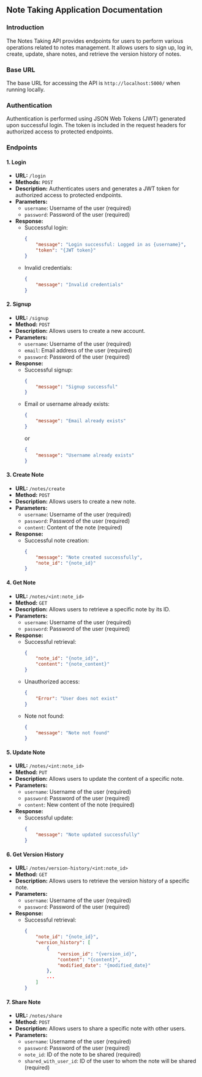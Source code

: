 

## Note Taking Application Documentation

### Introduction

The Notes Taking API provides endpoints for users to perform various operations related to notes management. It allows users to sign up, log in, create, update, share notes, and retrieve the version history of notes.

### Base URL

The base URL for accessing the API is `http://localhost:5000/` when running locally.

### Authentication

Authentication is performed using JSON Web Tokens (JWT) generated upon successful login. The token is included in the request headers for authorized access to protected endpoints.

### Endpoints

#### 1. Login

- **URL:** `/login`
- **Methods:** `POST`
- **Description:** Authenticates users and generates a JWT token for authorized access to protected endpoints.
- **Parameters:**
  - `username`: Username of the user (required)
  - `password`: Password of the user (required)
- **Response:**
  - Successful login:
    ```json
    {
        "message": "Login successful: Logged in as {username}",
        "token": "{JWT token}"
    }
    ```
  - Invalid credentials:
    ```json
    {
        "message": "Invalid credentials"
    }
    ```

#### 2. Signup

- **URL:** `/signup`
- **Method:** `POST`
- **Description:** Allows users to create a new account.
- **Parameters:**
  - `username`: Username of the user (required)
  - `email`: Email address of the user (required)
  - `password`: Password of the user (required)
- **Response:**
  - Successful signup:
    ```json
    {
        "message": "Signup successful"
    }
    ```
  - Email or username already exists:
    ```json
    {
        "message": "Email already exists"
    }
    ```
    or
    ```json
    {
        "message": "Username already exists"
    }
    ```

#### 3. Create Note

- **URL:** `/notes/create`
- **Method:** `POST`
- **Description:** Allows users to create a new note.
- **Parameters:**
  - `username`: Username of the user (required)
  - `password`: Password of the user (required)
  - `content`: Content of the note (required)
- **Response:**
  - Successful note creation:
    ```json
    {
        "message": "Note created successfully",
        "note_id": "{note_id}"
    }
    ```

#### 4. Get Note

- **URL:** `/notes/<int:note_id>`
- **Method:** `GET`
- **Description:** Allows users to retrieve a specific note by its ID.
- **Parameters:**
  - `username`: Username of the user (required)
  - `password`: Password of the user (required)
- **Response:**
  - Successful retrieval:
    ```json
    {
        "note_id": "{note_id}",
        "content": "{note_content}"
    }
    ```
  - Unauthorized access:
    ```json
    {
        "Error": "User does not exist"
    }
    ```
  - Note not found:
    ```json
    {
        "message": "Note not found"
    }
    ```

#### 5. Update Note

- **URL:** `/notes/<int:note_id>`
- **Method:** `PUT`
- **Description:** Allows users to update the content of a specific note.
- **Parameters:**
  - `username`: Username of the user (required)
  - `password`: Password of the user (required)
  - `content`: New content of the note (required)
- **Response:**
  - Successful update:
    ```json
    {
        "message": "Note updated successfully"
    }
    ```

#### 6. Get Version History

- **URL:** `/notes/version-history/<int:note_id>`
- **Method:** `GET`
- **Description:** Allows users to retrieve the version history of a specific note.
- **Parameters:**
  - `username`: Username of the user (required)
  - `password`: Password of the user (required)
- **Response:**
  - Successful retrieval:
    ```json
    {
        "note_id": "{note_id}",
        "version_history": [
            {
                "version_id": "{version_id}",
                "content": "{content}",
                "modified_date": "{modified_date}"
            },
            ...
        ]
    }
    ```

#### 7. Share Note

- **URL:** `/notes/share`
- **Method:** `POST`
- **Description:** Allows users to share a specific note with other users.
- **Parameters:**
  - `username`: Username of the user (required)
  - `password`: Password of the user (required)
  - `note_id`: ID of the note to be shared (required)
  - `shared_with_user_id`: ID of the user to whom the note will be shared (required)

